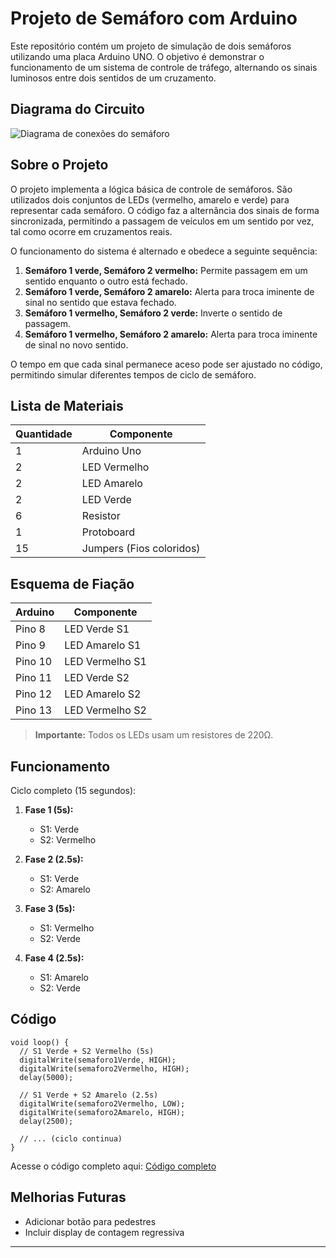 # Projeto de Semáforo com Arduino

Este repositório contém um projeto de simulação de dois semáforos utilizando uma placa Arduino UNO. O objetivo é demonstrar o funcionamento de um sistema de controle de tráfego, alternando os sinais luminosos entre dois sentidos de um cruzamento.

## Diagrama do Circuito
![Diagrama de conexões do semáforo](images/diagrama_semaforo_arduino.png)

## Sobre o Projeto

O projeto implementa a lógica básica de controle de semáforos. São utilizados dois conjuntos de LEDs (vermelho, amarelo e verde) para representar cada semáforo. O código faz a alternância dos sinais de forma sincronizada, permitindo a passagem de veículos em um sentido por vez, tal como ocorre em cruzamentos reais.

O funcionamento do sistema é alternado e obedece a seguinte sequência:

1. **Semáforo 1 verde, Semáforo 2 vermelho:** Permite passagem em um sentido enquanto o outro está fechado.
2. **Semáforo 1 verde, Semáforo 2 amarelo:** Alerta para troca iminente de sinal no sentido que estava fechado.
3. **Semáforo 1 vermelho, Semáforo 2 verde:** Inverte o sentido de passagem.
4. **Semáforo 1 vermelho, Semáforo 2 amarelo:** Alerta para troca iminente de sinal no novo sentido.

O tempo em que cada sinal permanece aceso pode ser ajustado no código, permitindo simular diferentes tempos de ciclo de semáforo.

## Lista de Materiais

| Quantidade | Componente         |
|------------|--------------------|
| 1          | Arduino Uno        |    
| 2          | LED Vermelho       |
| 2          | LED Amarelo        |
| 2          | LED Verde          |
| 6          | Resistor           |
| 1          | Protoboard         |
| 15         | Jumpers (Fios coloridos)      |

## Esquema de Fiação
| Arduino | Componente        |
|---------|-------------------|
| Pino 8  | LED Verde S1      |
| Pino 9  | LED Amarelo S1    |
| Pino 10 | LED Vermelho S1   |
| Pino 11 | LED Verde S2      |
| Pino 12 | LED Amarelo S2    |
| Pino 13 | LED Vermelho S2   |

> **Importante:** Todos os LEDs usam um resistores de 220Ω.

## Funcionamento
Ciclo completo (15 segundos):
1. **Fase 1 (5s):**  
   - S1: Verde  
   - S2: Vermelho

2. **Fase 2 (2.5s):**  
   - S1: Verde  
   - S2: Amarelo

3. **Fase 3 (5s):**  
   - S1: Vermelho  
   - S2: Verde

4. **Fase 4 (2.5s):**  
   - S1: Amarelo  
   - S2: Verde

## Código

```arduino
void loop() {
  // S1 Verde + S2 Vermelho (5s)
  digitalWrite(semaforo1Verde, HIGH);
  digitalWrite(semaforo2Vermelho, HIGH);
  delay(5000);

  // S1 Verde + S2 Amarelo (2.5s)
  digitalWrite(semaforo2Vermelho, LOW);
  digitalWrite(semaforo2Amarelo, HIGH);
  delay(2500);
  
  // ... (ciclo continua)
}
```
Acesse o código completo aqui: [Código completo](Semaforo_Arduino.ino)

## Melhorias Futuras
- Adicionar botão para pedestres
- Incluir display de contagem regressiva

---